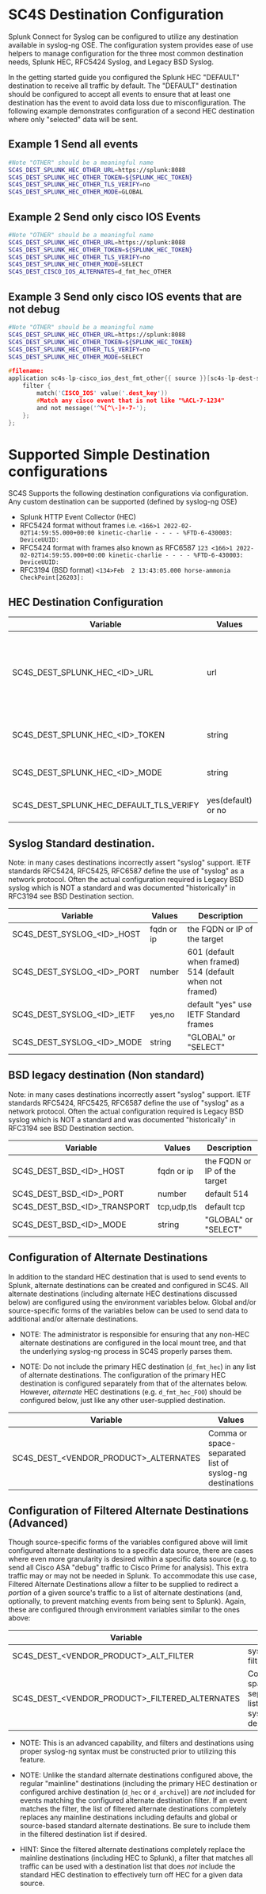 
# SC4S Destination Configuration

Splunk Connect for Syslog can be configured to utilize any destination available in
syslog-ng OSE. The configuration system provides ease of use helpers to manage configuration
for the three most common destination needs, Splunk HEC, RFC5424 Syslog, and Legacy BSD Syslog.

In the getting started guide you configured the Splunk HEC "DEFAULT" destination to receive all traffic by default. The "DEFAULT" destination should be configured to accept all events to ensure that at least one
destination has the event to avoid data loss due to misconfiguration. The following example demonstrates configuration of a second HEC destination where only "selected" data will be sent.

## Example 1 Send all events
```bash
#Note "OTHER" should be a meaningful name
SC4S_DEST_SPLUNK_HEC_OTHER_URL=https://splunk:8088
SC4S_DEST_SPLUNK_HEC_OTHER_TOKEN=${SPLUNK_HEC_TOKEN}
SC4S_DEST_SPLUNK_HEC_OTHER_TLS_VERIFY=no
SC4S_DEST_SPLUNK_HEC_OTHER_MODE=GLOBAL
```

## Example 2 Send only cisco IOS Events 
```bash
#Note "OTHER" should be a meaningful name
SC4S_DEST_SPLUNK_HEC_OTHER_URL=https://splunk:8088
SC4S_DEST_SPLUNK_HEC_OTHER_TOKEN=${SPLUNK_HEC_TOKEN}
SC4S_DEST_SPLUNK_HEC_OTHER_TLS_VERIFY=no
SC4S_DEST_SPLUNK_HEC_OTHER_MODE=SELECT
SC4S_DEST_CISCO_IOS_ALTERNATES=d_fmt_hec_OTHER
```

## Example 3 Send only cisco IOS events that are not debug
```bash
#Note "OTHER" should be a meaningful name
SC4S_DEST_SPLUNK_HEC_OTHER_URL=https://splunk:8088
SC4S_DEST_SPLUNK_HEC_OTHER_TOKEN=${SPLUNK_HEC_TOKEN}
SC4S_DEST_SPLUNK_HEC_OTHER_TLS_VERIFY=no
SC4S_DEST_SPLUNK_HEC_OTHER_MODE=SELECT
```

```c
#filename:
application sc4s-lp-cisco_ios_dest_fmt_other{{ source }}[sc4s-lp-dest-select-d_fmt_hec_OTHER] {
    filter {
        match('CISCO_IOS' value('.dest_key'))
        #Match any cisco event that is not like "%ACL-7-1234"
        and not message('^%[^\-]+-7-');
    };    
};

```

# Supported Simple Destination configurations

SC4S Supports the following destination configurations via configuration. Any custom destination
can be supported (defined by syslog-ng OSE)

* Splunk HTTP Event Collector (HEC)
* RFC5424 format without frames i.e. ```<166>1 2022-02-02T14:59:55.000+00:00 kinetic-charlie - - - - %FTD-6-430003: DeviceUUID: ```
* RFC5424 format with frames also known as RFC6587 ```123 <166>1 2022-02-02T14:59:55.000+00:00 kinetic-charlie - - - - %FTD-6-430003: DeviceUUID: ```
* RFC3194 (BSD format) ```<134>Feb  2 13:43:05.000 horse-ammonia CheckPoint[26203]:```

## HEC Destination Configuration

| Variable | Values        | Description |
|----------|---------------|-------------|
| SC4S_DEST_SPLUNK_HEC_&lt;ID&gt;_URL | url | URL(s) of the Splunk endpoint, can be a single URL space separated list |
| SC4S_DEST_SPLUNK_HEC_&lt;ID&gt;_TOKEN | string | Splunk HTTP Event Collector Token |
| SC4S_DEST_SPLUNK_HEC_&lt;ID&gt;_MODE | string | "GLOBAL" or "SELECT" |
| SC4S_DEST_SPLUNK_HEC_DEFAULT_TLS_VERIFY | yes(default) or no | verify HTTP(s) certificate |

## Syslog Standard destination.

Note: in many cases destinations incorrectly assert "syslog" support. IETF standards RFC5424, RFC5425, RFC6587 define the use of "syslog" as a network protocol. Often the actual configuration required is Legacy BSD syslog which is NOT a standard and was documented "historically" in RFC3194 see BSD Destination section.

| Variable | Values        | Description |
|----------|---------------|-------------|
| SC4S_DEST_SYSLOG_&lt;ID&gt;_HOST | fqdn or ip | the FQDN or IP of the target |
| SC4S_DEST_SYSLOG_&lt;ID&gt;_PORT | number | 601 (default when framed) 514 (default when not framed) |
| SC4S_DEST_SYSLOG_&lt;ID&gt;_IETF | yes,no | default "yes" use IETF Standard frames |
| SC4S_DEST_SYSLOG_&lt;ID&gt;_MODE | string | "GLOBAL" or "SELECT" |

## BSD legacy destination (Non standard)

Note: in many cases destinations incorrectly assert "syslog" support. IETF standards RFC5424, RFC5425, RFC6587 define the use of "syslog" as a network protocol. Often the actual configuration required is Legacy BSD syslog which is NOT a standard and was documented "historically" in RFC3194 see BSD Destination section.

| Variable | Values        | Description |
|----------|---------------|-------------|
| SC4S_DEST_BSD_&lt;ID&gt;_HOST | fqdn or ip | the FQDN or IP of the target |
| SC4S_DEST_BSD_&lt;ID&gt;_PORT | number | default 514 |
| SC4S_DEST_BSD_&lt;ID&gt;_TRANSPORT | tcp,udp,tls | default tcp |
| SC4S_DEST_BSD_&lt;ID&gt;_MODE | string | "GLOBAL" or "SELECT" |


## Configuration of Alternate Destinations

In addition to the standard HEC destination that is used to send events to Splunk, alternate destinations can be created and configured
in SC4S.  All alternate destinations (including alternate HEC destinations discussed below) are configured using the environment
variables below.  Global and/or source-specific forms of the variables below can be used to send data to additional and/or alternate
destinations.

* NOTE:  The administrator is responsible for ensuring that any non-HEC alternate destinations are configured in the
local mount tree, and that the underlying syslog-ng process in SC4S properly parses them.

* NOTE:  Do not include the primary HEC destination (`d_fmt_hec`) in any list of alternate destinations.  The configuration of the primary HEC
destination is configured separately from that of the alternates below.  However, _alternate_ HEC destinations (e.g. `d_fmt_hec_FOO`) should be
configured below, just like any other user-supplied destination.

| Variable | Values        | Description |
|----------|---------------|-------------|
| SC4S_DEST_&lt;VENDOR_PRODUCT&gt;_ALTERNATES | Comma or space-separated list of syslog-ng destinations  | Send specific sources to alternate syslog-ng destinations using the VENDOR_PRODUCT syntax, e.g. `SC4S_DEST_CISCO_ASA_ALTERNATES=d_syslog_foo`  |

## Configuration of Filtered Alternate Destinations (Advanced)

Though source-specific forms of the variables configured above will limit configured alternate destinations to a specific data source, there
are cases where even more granularity is desired within a specific data source (e.g. to send all Cisco ASA "debug" traffic to Cisco Prime for
analysis).  This extra traffic may or may not be needed in Splunk.  To accommodate this use case, Filtered Alternate Destinations allow a
filter to be supplied to redirect a _portion_ of a given source's traffic to a list of alternate destinations (and, optionally, to prevent
matching events from being sent to Splunk).  Again, these are configured through environment variables similar
to the ones above:

| Variable | Values        | Description |
|----------|---------------|-------------|
| SC4S_DEST_&lt;VENDOR_PRODUCT&gt;_ALT_FILTER | syslog-ng filter | Filter to determine which events are sent to alternate destination(s) |
| SC4S_DEST_&lt;VENDOR_PRODUCT&gt;_FILTERED_ALTERNATES | Comma or space-separated list of syslog-ng destinations  | Send filtered events to alternate syslog-ng destinations using the VENDOR_PRODUCT syntax, e.g. `SC4S_DEST_CISCO_ASA_FILTERED_ALTERNATES`  |


* NOTE:  This is an advanced capability, and filters and destinations using proper syslog-ng syntax must be constructed prior to utilizing
this feature.

* NOTE:  Unlike the standard alternate destinations configured above, the regular "mainline" destinations (including the primary HEC
destination or configured archive destination (`d_hec` or `d_archive`)) are _not_ included for events matching the configured alternate
destination filter.  If an event matches the filter, the list of filtered alternate destinations completely replaces any mainline destinations
including defaults and global or source-based standard alternate destinations.  Be sure to include them in the filtered destination list if
desired.

* HINT:  Since the filtered alternate destinations completely replace the mainline destinations (including HEC to Splunk), a filter that
matches all traffic can be used with a destination list that does _not_ include the standard HEC destination to effectively turn off HEC
for a given data source.